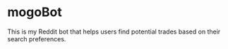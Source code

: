 # mogoBot
This is my Reddit bot that helps users find potential trades based on their search preferences.

